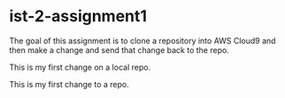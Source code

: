 # ist-2-assignment1

The goal of this assignment is to clone a repository into AWS Cloud9 and then make a change and send that change back to the repo.

This is my first change on a local repo.

This is my first change to a repo.
